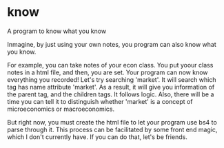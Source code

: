 # know
A program to know what you know


Inmagine, by just using your own notes, you program can also know what you know.

For example, you can take notes of your econ class. You put yoour class notes in a html file, and then, you are set. Your program can now know everything you recorded! Let's try searching 'market'. It will search which tag has name attribute 'market'. As a result, it will give you information of the parent tag, and the children tags. It follows logic. Also, there will be a time you can tell it to distinguish whether 'market' is a concept of microeconomics or macroeconomics.

But right now, you must create the html file to let your program use bs4 to parse through it. This process can be facilitated by some front end magic, which I don't currently have. If you can do that, let's be friends.
